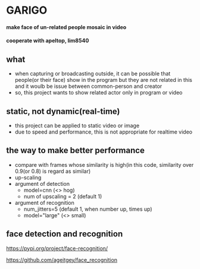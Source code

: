 # GARIGO
#### make face of un-related people mosaic in video
#### cooperate with apeltop, lim8540

## what
* when capturing or broadcasting outside, it can be possible that people(or their face) show in the program but they are not related in this and it woulb be issue between common-person and creator
* so, this project wants to show related actor only in program or video

## static, not dynamic(real-time)
* this project can be applied to static video or image
* due to speed and performance, this is not appropriate for realtime video

## the way to make better performance
* compare with frames whose similarity is high(in this code, similarity over 0.9(or 0.8) is regard as similar)
* up-scaling
* argument of detection
  * model=cnn (<> hog)
  * num of upscaling = 2 (default 1)
* argument of recognition
  * num_jitters=5 (default 1, when number up, times up)
  * model="large" (<> small)

## face detection and recognition
https://pypi.org/project/face-recognition/

https://github.com/ageitgey/face_recognition

